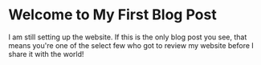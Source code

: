 # Welcome to My First Blog Post

I am still setting up the website. If this is the only blog post you see, that means you're one of the select few who got to review my website before I share it with the world!
